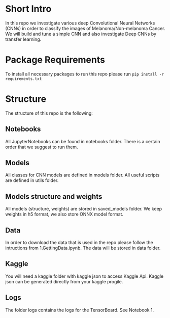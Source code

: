# Short Intro
In this repo we investigate various deep Convolutional Neural Networks (CNNs) in order to classify the images of Melanoma/Non-melanoma Cancer.  We will build and tune a simple CNN and also investigate Deep CNNs by transfer learning. 

# Package Requirements
To install all necessary packages to run this repo please run
```pip install -r requirements.txt```

# Structure
The structure of this repo is the following:

## Notebooks
All JupyterNotebooks can be found in notebooks folder. 
There is a certain order that we suggest to run them. 

## Models
All classes for CNN models are defined in models folder. 
All useful scripts are defined in utils folder. 

## Models structure and weights
All models (structure, weights) are stored in saved_models folder. We keep weights in h5 format, we also store ONNX model format.

## Data
In order to download the data that is used in the repo please follow the intructions from 1.GettingData.ipynb. The data will be stored in data folder. 

## Kaggle 
You will need a kaggle folder with kaggle json to access Kaggle Api. Kaggle json can be generated directly from your kaggle progile. 

## Logs
The folder logs contains the logs for the TensorBoard. See Notebook 1. 
